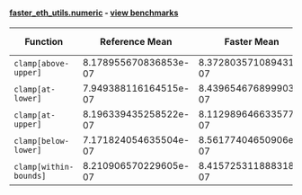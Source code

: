 #### [faster_eth_utils.numeric](https://github.com/BobTheBuidler/faster-eth-utils/blob/master/faster_eth_utils/numeric.py) - [view benchmarks](https://github.com/BobTheBuidler/faster-eth-utils/blob/master/benchmarks/test_numeric_benchmarks.py)

| Function | Reference Mean | Faster Mean | % Change | Speedup (%) | x Faster | Faster |
|----------|---------------|-------------|----------|-------------|----------|--------|
| `clamp[above-upper]` | 8.178955670836853e-07 | 8.372803571089431e-07 | -2.37% | -2.32% | 0.98x | ❌ |
| `clamp[at-lower]` | 7.949388116164515e-07 | 8.439654676899903e-07 | -6.17% | -5.81% | 0.94x | ❌ |
| `clamp[at-upper]` | 8.196339435258522e-07 | 8.112989646633577e-07 | 1.02% | 1.03% | 1.01x | ✅ |
| `clamp[below-lower]` | 7.171824054635504e-07 | 8.56177404650906e-07 | -19.38% | -16.23% | 0.84x | ❌ |
| `clamp[within-bounds]` | 8.210906570229605e-07 | 8.415725311888318e-07 | -2.49% | -2.43% | 0.98x | ❌ |
